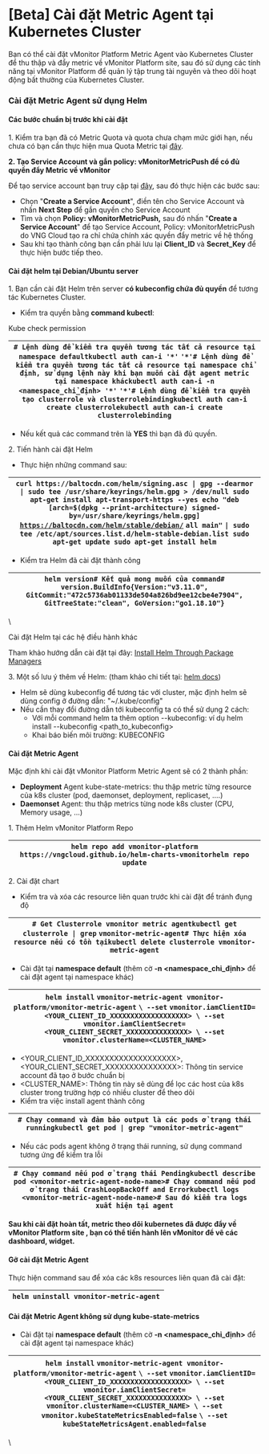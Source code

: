 # \[Beta] Cài đặt Metric Agent tại Kubernetes Cluster

Bạn có thể cài đặt vMonitor Platform Metric Agent vào Kubernetes Cluster để thu thập và đẩy metric về vMonitor Platform site, sau đó sử dụng các tính năng tại vMonitor Platform để quản lý tập trung tài nguyên và theo dõi hoạt động bất thường của Kubernetes Cluster.

### **Cài đặt Metric Agent sử dụng Helm** <a href="#id-beta-caidatmetricagenttaikubernetescluster-caidatmetricagentsudunghelm" id="id-beta-caidatmetricagenttaikubernetescluster-caidatmetricagentsudunghelm"></a>

#### **Các bước chuẩn bị trước khi cài đặt** <a href="#id-beta-caidatmetricagenttaikubernetescluster-cacbuocchuanbitruockhicaidat" id="id-beta-caidatmetricagenttaikubernetescluster-cacbuocchuanbitruockhicaidat"></a>

&#x20;      1\. Kiểm tra bạn đã có Metric Quota và quota chưa chạm mức giới hạn, nếu chưa có bạn cần thực hiện mua Quota Metric tại [đây](https://docs.vngcloud.vn/pages/viewpage.action?pageId=31555658).

&#x20;      **2. Tạo Service Account và gắn policy: vMonitorMetricPush để có đủ quyền đẩy Metric về vMonitor**

Để tạo service account bạn truy cập tại [đây](https://hcm-3.console.vngcloud.vn/iam/service-accounts), sau đó thực hiện các bước sau:

* Chọn "**Create a Service Account**", điền tên cho Service Account và nhấn **Next Step** để gắn quyền cho Service Account
* Tìm và chọn **Policy:** **vMonitorMetricPush,** sau đó nhấn "**Create a Service Account**" để tạo Service Account, Policy: vMonitorMetricPush do VNG Cloud tạo ra chỉ chứa chính xác quyền đẩy metric về hệ thống
* Sau khi tạo thành công bạn cần phải lưu lại **Client\_ID** và **Secret\_Key** để thực hiện bước tiếp theo.

#### Cài đặt helm tại Debian/Ubuntu server <a href="#id-beta-caidatmetricagenttaikubernetescluster-caidathelmtaidebian-ubuntuserver" id="id-beta-caidatmetricagenttaikubernetescluster-caidathelmtaidebian-ubuntuserver"></a>

&#x20;       1\. Bạn cần cài đặt Helm trên server **có kubeconfig chứa đủ quyền** để tương tác Kubernetes Cluster.

* Kiểm tra quyền bằng **command kubectl**:

Kube check permission

| `# Lệnh dùng để kiểm tra quyền tương tác tất cả resource tại namespace defaultkubectl auth can-i '*'` `'*'# Lệnh dùng để kiểm tra quyền tương tác tất cả resource tại namespace chỉ định, sử dụng lệnh này khi bạn muốn cài đặt agent metric tại namespace kháckubectl auth can-i -n <namespace_chỉ_định> '*'` `'*'# Lệnh dùng để kiểm tra quyền tạo clusterrole và clusterrolebindingkubectl auth can-i create clusterrolekubectl auth can-i create clusterrolebinding` |
| ------------------------------------------------------------------------------------------------------------------------------------------------------------------------------------------------------------------------------------------------------------------------------------------------------------------------------------------------------------------------------------------------------------------------------------------------------------------------ |

* Nếu kết quả các command trên là **YES** thì bạn đã đủ quyền.

&#x20;       2\. Tiến hành cài đặt Helm

* Thực hiện những command sau:

| `curl https://baltocdn.com/helm/signing.asc \| gpg --dearmor \| sudo tee /usr/share/keyrings/helm.gpg > /dev/null sudo apt-get install apt-transport-https --yes echo "deb [arch=$(dpkg --print-architecture) signed-by=/usr/share/keyrings/helm.gpg]` [`https://baltocdn.com/helm/stable/debian/`](https://baltocdn.com/helm/stable/debian/) `all main"` `\| sudo tee /etc/apt/sources.list.d/helm-stable-debian.list sudo apt-get update sudo apt-get install helm`  |
| ---------------------------------------------------------------------------------------------------------------------------------------------------------------------------------------------------------------------------------------------------------------------------------------------------------------------------------------------------------------------------------------------------------------------------------------------------------------------- |

* Kiểm tra Helm đã cài đặt thành công

| `helm version# Kết quả mong muốn của command# version.BuildInfo{Version:"v3.11.0", GitCommit:"472c5736ab01133de504a826bd9ee12cbe4e7904", GitTreeState:"clean", GoVersion:"go1.18.10"}` |
| -------------------------------------------------------------------------------------------------------------------------------------------------------------------------------------- |

\


Cài đặt Helm tại các hệ điều hành khác

&#x20;       Tham khảo hướng dẫn cài đặt tại đây: [Install Helm Through Package Managers](https://helm.sh/docs/intro/install/#through-package-managers)

&#x20;       3\. Một số lưu ý thêm về Helm: (tham khảo chi tiết tại: [helm docs](https://helm.sh/docs/helm/helm/))

* Helm sẽ dùng kubeconfig để tương tác với cluster, mặc định helm sẽ dùng config ở đường dẫn: "\~/.kube/config"
* Nếu cần thay đổi đường dẫn tới kubeconfig ta có thể sử dụng 2 cách:
  * Với mỗi command helm ta thêm option --kubeconfig: ví dụ helm install --kubeconfig \<path\_to\_kubeconfig>
  * Khai báo biến môi trường: KUBECONFIG

#### Cài đặt Metric Agent <a href="#id-beta-caidatmetricagenttaikubernetescluster-caidatmetricagent" id="id-beta-caidatmetricagenttaikubernetescluster-caidatmetricagent"></a>

&#x20;       Mặc định khi cài đặt vMonitor Platform Metric Agent sẽ có 2 thành phần:

* **Deployment** Agent kube-state-metrics: thu thập metric từng resource của k8s cluster (pod, daemonset, deployment, replicaset, ....)
* **Daemonset** Agent: thu thập metrics từng node k8s cluster (CPU, Memory usage, ...)

&#x20;       1\. Thêm Helm vMonitor Platform Repo

| `helm repo add vmonitor-platform https://vngcloud.github.io/helm-charts-vmonitorhelm repo update` |
| ------------------------------------------------------------------------------------------------- |

&#x20;       2\. Cài đặt chart

* Kiểm tra và xóa các resource liên quan trước khi cài đặt để tránh đụng độ

| `# Get Clusterrole vmonitor metric agentkubectl get clusterrole \| grep` `vmonitor-metric-agent# Thực hiện xóa resource nếu có tồn tạikubectl delete clusterrole vmonitor-metric-agent` |
| --------------------------------------------------------------------------------------------------------------------------------------------------------------------------------------- |

* Cài đặt tại **namespace default** (thêm cờ **-n \<namespace\_chỉ\_định>** để cài đặt agent tại namespace khác)

| `helm install` `vmonitor-metric-agent vmonitor-platform/vmonitor-metric-agent` `\ --set` `vmonitor.iamClientID=<YOUR_CLIENT_ID_XXXXXXXXXXXXXXXXXXX> \ --set` `vmonitor.iamClientSecret=<YOUR_CLIENT_SECRET_XXXXXXXXXXXXXXX> \ --set` `vmonitor.clusterName=<CLUSTER_NAME>` |
| -------------------------------------------------------------------------------------------------------------------------------------------------------------------------------------------------------------------------------------------------------------------------- |

* \<YOUR\_CLIENT\_ID\_XXXXXXXXXXXXXXXXXXX>, \<YOUR\_CLIENT\_SECRET\_XXXXXXXXXXXXXXX>: Thông tin service account đã tạo ở bước chuẩn bị
* &#x20;\<CLUSTER\_NAME>: Thông tin này sẽ dùng để lọc các host của k8s cluster trong trường hợp có nhiều cluster để theo dõi
* Kiểm tra việc install agent thành công

| `# Chạy command và đảm bảo output là các pods ở trạng thái runningkubectl get pod \| grep "vmonitor-metric-agent"` |
| ------------------------------------------------------------------------------------------------------------------ |

* Nếu các pods agent không ở trạng thái running, sử dụng command tương ứng để kiểm tra lỗi

| `# Chạy command nếu pod ở trạng thái Pendingkubectl describe pod <vmonitor-metric-agent-node-name># Chạy command nếu pod ở trạng thái CrashLoopBackOff and Errorkubectl logs <vmonitor-metric-agent-node-name># Sau đó kiểm tra logs xuất hiện tại agent` |
| --------------------------------------------------------------------------------------------------------------------------------------------------------------------------------------------------------------------------------------------------------- |

&#x20;    **Sau khi cài đặt hoàn tất, metric theo dõi kubernetes đã được đẩy về vMonitor Platform site , bạn có thể tiến hành lên vMonitor để vẽ các dashboard, widget.**

#### Gỡ cài đặt Metric Agent <a href="#id-beta-caidatmetricagenttaikubernetescluster-gocaidatmetricagent" id="id-beta-caidatmetricagenttaikubernetescluster-gocaidatmetricagent"></a>

Thực hiện command sau để xóa các k8s resources liên quan đã cài đặt:

| `helm uninstall vmonitor-metric-agent` |
| -------------------------------------- |

#### Cài đặt Metric Agent không sử dụng kube-state-metrics <a href="#id-beta-caidatmetricagenttaikubernetescluster-caidatmetricagentkhongsudungkube-state-metrics" id="id-beta-caidatmetricagenttaikubernetescluster-caidatmetricagentkhongsudungkube-state-metrics"></a>

* Cài đặt tại **namespace default** (thêm cờ **-n \<namespace\_chỉ\_định>** để cài đặt agent tại namespace khác)

| `helm install` `vmonitor-metric-agent vmonitor-platform/vmonitor-metric-agent` `\ --set` `vmonitor.iamClientID=<YOUR_CLIENT_ID_XXXXXXXXXXXXXXXXXXX> \ --set` `vmonitor.iamClientSecret=<YOUR_CLIENT_SECRET_XXXXXXXXXXXXXXX> \ --set` `vmonitor.clusterName=<CLUSTER_NAME> \ --set` `vmonitor.kubeStateMetricsEnabled=false` `\ --set` `kubeStateMetricsAgent.enabled=false` |
| --------------------------------------------------------------------------------------------------------------------------------------------------------------------------------------------------------------------------------------------------------------------------------------------------------------------------------------------------------------------------- |

\
